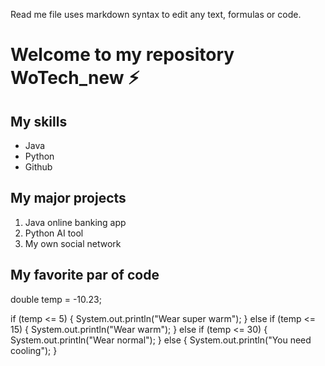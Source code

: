Read me file uses markdown syntax to edit any text, formulas or code.

# Welcome to my repository WoTech_new ⚡️

## My skills
- Java
- Python
- Github

## My major projects
1. Java online banking app
2. Python AI tool
3. My own social network

## My favorite par of code

double temp = -10.23;

  if (temp <= 5) {
    System.out.println("Wear super warm");
  }
  else if (temp <= 15) {
    System.out.println("Wear warm");
  }
  else if (temp <= 30) {
    System.out.println("Wear normal");
  }
  else {
    System.out.println("You need cooling");
  }
